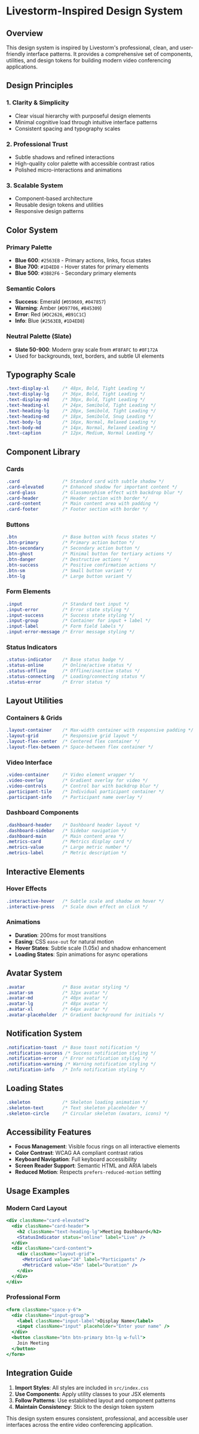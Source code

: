 # Livestorm-Inspired Design System

## Overview

This design system is inspired by Livestorm's professional, clean, and user-friendly interface patterns. It provides a comprehensive set of components, utilities, and design tokens for building modern video conferencing applications.

## Design Principles

### 1. **Clarity & Simplicity**
- Clear visual hierarchy with purposeful design elements
- Minimal cognitive load through intuitive interface patterns
- Consistent spacing and typography scales

### 2. **Professional Trust**
- Subtle shadows and refined interactions
- High-quality color palette with accessible contrast ratios
- Polished micro-interactions and animations

### 3. **Scalable System** 
- Component-based architecture
- Reusable design tokens and utilities
- Responsive design patterns

## Color System

### Primary Palette
- **Blue 600**: `#2563EB` - Primary actions, links, focus states
- **Blue 700**: `#1D4ED8` - Hover states for primary elements  
- **Blue 500**: `#3B82F6` - Secondary primary elements

### Semantic Colors
- **Success**: Emerald (`#059669`, `#047857`)
- **Warning**: Amber (`#D97706`, `#B45309`)
- **Error**: Red (`#DC2626`, `#B91C1C`)
- **Info**: Blue (`#2563EB`, `#1D4ED8`)

### Neutral Palette (Slate)
- **Slate 50-900**: Modern gray scale from `#F8FAFC` to `#0F172A`
- Used for backgrounds, text, borders, and subtle UI elements

## Typography Scale

```css
.text-display-xl     /* 48px, Bold, Tight Leading */
.text-display-lg     /* 36px, Bold, Tight Leading */
.text-display-md     /* 30px, Bold, Tight Leading */
.text-heading-xl     /* 24px, Semibold, Tight Leading */
.text-heading-lg     /* 20px, Semibold, Tight Leading */
.text-heading-md     /* 18px, Semibold, Snug Leading */
.text-body-lg        /* 16px, Normal, Relaxed Leading */
.text-body-md        /* 14px, Normal, Relaxed Leading */
.text-caption        /* 12px, Medium, Normal Leading */
```

## Component Library

### Cards
```css
.card                /* Standard card with subtle shadow */
.card-elevated       /* Enhanced shadow for important content */
.card-glass          /* Glassmorphism effect with backdrop blur */
.card-header         /* Header section with border */
.card-content        /* Main content area with padding */
.card-footer         /* Footer section with border */
```

### Buttons
```css
.btn                 /* Base button with focus states */
.btn-primary         /* Primary action button */
.btn-secondary       /* Secondary action button */
.btn-ghost           /* Minimal button for tertiary actions */
.btn-danger          /* Destructive actions */
.btn-success         /* Positive confirmation actions */
.btn-sm              /* Small button variant */
.btn-lg              /* Large button variant */
```

### Form Elements
```css
.input               /* Standard text input */
.input-error         /* Error state styling */
.input-success       /* Success state styling */
.input-group         /* Container for input + label */
.input-label         /* Form field labels */
.input-error-message /* Error message styling */
```

### Status Indicators
```css
.status-indicator    /* Base status badge */
.status-online       /* Online/active status */
.status-offline      /* Offline/inactive status */
.status-connecting   /* Loading/connecting status */
.status-error        /* Error status */
```

## Layout Utilities

### Containers & Grids
```css
.layout-container    /* Max-width container with responsive padding */
.layout-grid         /* Responsive grid layout */
.layout-flex-center  /* Centered flex container */
.layout-flex-between /* Space-between flex container */
```

### Video Interface
```css
.video-container     /* Video element wrapper */
.video-overlay       /* Gradient overlay for video */
.video-controls      /* Control bar with backdrop blur */
.participant-tile    /* Individual participant container */
.participant-info    /* Participant name overlay */
```

### Dashboard Components
```css
.dashboard-header    /* Dashboard header layout */
.dashboard-sidebar   /* Sidebar navigation */
.dashboard-main      /* Main content area */
.metrics-card        /* Metrics display card */
.metrics-value       /* Large metric number */
.metrics-label       /* Metric description */
```

## Interactive Elements

### Hover Effects
```css
.interactive-hover   /* Subtle scale and shadow on hover */
.interactive-press   /* Scale down effect on click */
```

### Animations
- **Duration**: 200ms for most transitions
- **Easing**: CSS `ease-out` for natural motion
- **Hover States**: Subtle scale (1.05x) and shadow enhancement
- **Loading States**: Spin animations for async operations

## Avatar System

```css
.avatar              /* Base avatar styling */
.avatar-sm           /* 32px avatar */
.avatar-md           /* 40px avatar */
.avatar-lg           /* 48px avatar */
.avatar-xl           /* 64px avatar */
.avatar-placeholder  /* Gradient background for initials */
```

## Notification System

```css
.notification-toast  /* Base toast notification */
.notification-success /* Success notification styling */
.notification-error  /* Error notification styling */
.notification-warning /* Warning notification styling */
.notification-info   /* Info notification styling */
```

## Loading States

```css
.skeleton            /* Skeleton loading animation */
.skeleton-text       /* Text skeleton placeholder */
.skeleton-circle     /* Circular skeleton (avatars, icons) */
```

## Accessibility Features

- **Focus Management**: Visible focus rings on all interactive elements
- **Color Contrast**: WCAG AA compliant contrast ratios
- **Keyboard Navigation**: Full keyboard accessibility
- **Screen Reader Support**: Semantic HTML and ARIA labels
- **Reduced Motion**: Respects `prefers-reduced-motion` setting

## Usage Examples

### Modern Card Layout
```jsx
<div className="card-elevated">
  <div className="card-header">
    <h2 className="text-heading-lg">Meeting Dashboard</h2>
    <StatusIndicator status="online" label="Live" />
  </div>
  <div className="card-content">
    <div className="layout-grid">
      <MetricCard value="24" label="Participants" />
      <MetricCard value="45m" label="Duration" />
    </div>
  </div>
</div>
```

### Professional Form
```jsx
<form className="space-y-6">
  <div className="input-group">
    <label className="input-label">Display Name</label>
    <input className="input" placeholder="Enter your name" />
  </div>
  <button className="btn btn-primary btn-lg w-full">
    Join Meeting
  </button>
</form>
```

## Integration Guide

1. **Import Styles**: All styles are included in `src/index.css`
2. **Use Components**: Apply utility classes to your JSX elements
3. **Follow Patterns**: Use established layout and component patterns
4. **Maintain Consistency**: Stick to the design token system

This design system ensures consistent, professional, and accessible user interfaces across the entire video conferencing application.
